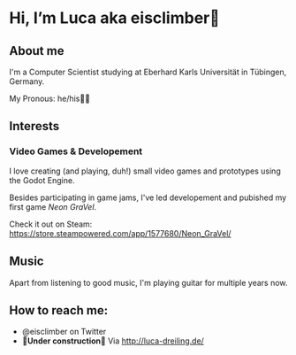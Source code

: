# Hi, I’m Luca aka eisclimber👋

## About me
I'm a Computer Scientist studying at Eberhard Karls Universität in Tübingen, Germany.

My Pronous: he/his🏳️‍🌈


## Interests

### Video Games & Developement
I love creating (and playing, duh!) small video games and prototypes using the Godot Engine.

Besides participating in game jams, I've led developement and pubished my first game *Neon GraVel*.

Check it out on Steam: https://store.steampowered.com/app/1577680/Neon_GraVel/

## Music
Apart from listening to good music, I'm playing guitar for multiple years now.


## How to reach me:
- @eisclimber on Twitter
- 🚧**Under construction**🚧 Via http://luca-dreiling.de/
